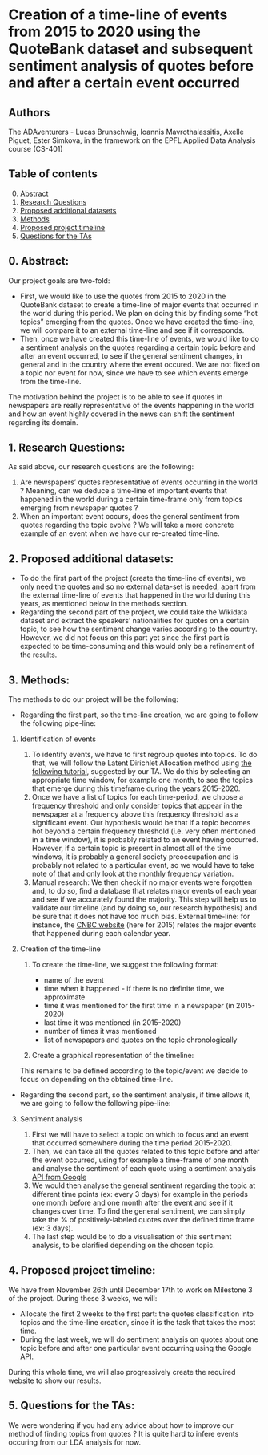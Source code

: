 # Creation of a time-line of events from 2015 to 2020 using the QuoteBank dataset and subsequent sentiment analysis of quotes before and after a certain event occurred


## Authors

The ADAventurers - Lucas Brunschwig, Ioannis Mavrothalassitis, Axelle Piguet, Ester Simkova, in the framework on the EPFL Applied Data Analysis course (CS-401)

## Table of contents

0. [Abstract](#1)
1. [Research Questions](#2)
2. [Proposed additional datasets](#3)
3. [Methods](#4)
4. [Proposed project timeline](#5)
4. [Questions for the TAs](#6)

## 0. Abstract: <a name="1"></a>

Our project goals are two-fold:

- First, we would like to use the quotes from 2015 to 2020 in the QuoteBank dataset to create a time-line of major events that occurred in the world during this period. We plan on doing this by finding some “hot topics” emerging from the quotes. Once we have created the time-line, we will compare it to an external time-line and see if it corresponds.
- Then, once we have created this time-line of events, we would like to do a sentiment analysis on the quotes regarding a certain topic before and after an event occurred, to see if the general sentiment changes, in general and in the country where the event occured. We are not fixed on a topic nor event for now, since we have to see which events emerge from the time-line.

The motivation behind the project is to be able to see if quotes in newspapers are really representative of the events happening in the world and how an event highly covered in the news can shift the sentiment regarding its domain.

## 1. Research Questions: <a name="2"></a>

As said above, our research questions are the following:

1. Are newspapers’ quotes representative of events occurring in the world ? Meaning, can we deduce a time-line of important events that happened in the world during a certain time-frame only from topics emerging from newspaper quotes ?
2. When an important event occurs, does the general sentiment from quotes regarding the topic evolve ? We will take a more concrete example of an event when we have our re-created time-line.

## 2. Proposed additional datasets: <a name="3"></a>

- To do the first part of the project (create the time-line of events), we only need the quotes and so no external data-set is needed, apart from the external time-line of events that happened in the world during this years, as mentioned below in the methods section.
- Regarding the second part of the project, we could take the Wikidata dataset and extract the speakers’ nationalities for quotes on a certain topic, to see how the sentiment change varies according to the country. However, we did not focus on this part yet since the first part is expected to be time-consuming and this would only be a refinement of the results.

## 3. Methods: <a name="4"></a>


The methods to do our project will be the following:

- Regarding the first part, so the time-line creation, we are going to follow the following pipe-line:

1. Identification of events
	1. To identify events, we have to first regroup quotes into topics. To do that, we will follow the Latent Dirichlet Allocation method using [the following tutorial](https://towardsdatascience.com/end-to-end-topic-modeling-in-python-latent-dirichlet-allocation-lda-35ce4ed6b3e0), suggested by our TA.
We do this by selecting an appropriate time window, for example one month, to see the topics that emerge during this timeframe during the years 2015-2020.
	2. Once we have a list of topics for each time-period, we choose a frequency threshold and only consider topics that appear in the newspaper at a frequency above this frequency threshold as a significant event. 
Our hypothesis would be that if a topic becomes hot beyond a certain frequency threshold (i.e. very often mentioned in a time window), it is probably related to an event having occurred. However, if a certain topic is present in almost all of the time windows, it is probably a general society preoccupation and is probably not related to a particular event, so we would have to take note of that and only look at the monthly frequency variation.
	3. Manual research: We then check if no major events were forgotten and, to do so, find a database that relates major events of each year and see if we accurately found the majority. This step will help us to validate our timeline (and by doing so, our research hypothesis) and be sure that it does not have too much bias.
External time-line: for instance, the [CNBC website](https://www.cnbc.com/2015/12/31/major-global-events-that-shook-2015.html) (here for 2015) relates the major events that happened during each calendar year.

2. Creation of the time-line

	1. To create the time-line, we suggest the following format:
		- name of the event
		- time when it happened - if there is no definite time, we approximate
		- time it was mentioned for the first time in a newspaper (in 2015-2020)
		- last time it was mentioned (in 2015-2020)
		- number of times it was mentioned
		- list of newspapers and quotes on the topic chronologically


	2. Create a graphical representation of the timeline:
    
	This remains to be defined according to the topic/event we decide to focus on depending on the obtained time-line.


- Regarding the second part, so the sentiment analysis, if time allows it, we are going to follow the following pipe-line:

3. Sentiment analysis 

	1. First we will have to select a topic on which to focus and an event that occurred somewhere during the time period 2015-2020. 
	2. Then, we can take all the quotes related to this topic before and after the event occurred, using for example a time-frame of one month and analyse the sentiment of each quote using a sentiment analysis [API from Google](https://cloud.google.com/natural-language/docs/analyzing-sentiment#language-sentiment-string-python)
	3. We would then analyse the general sentiment regarding the topic at different time points (ex: every 3 days) for example in the periods one month before and one month after the event and see if it changes over time. To find the general sentiment, we can simply take the % of positively-labeled quotes over the defined time frame (ex: 3 days).
	4. The last step would be to do a visualisation of this sentiment analysis, to be clarified depending on the chosen topic.
	
## 4. Proposed project timeline: <a name="5"></a>


We have from November 26th until December 17th to work on Milestone 3 of the project. 
During these 3 weeks, we will:

- Allocate the first 2 weeks to the first part: the quotes classification into topics and the time-line creation, since it is the task that takes the most time. 
- During the last week, we will do sentiment analysis on quotes about one topic before and after one particular event occurring using the Google API. 

During this whole time, we will also progressively create the required website to show our results.
	
## 5. Questions for the TAs: <a name="6"></a>

We were wondering if you had any advice about how to improve our method of finding topics from quotes ? It is quite hard to infere events occuring from our LDA analysis for now.



